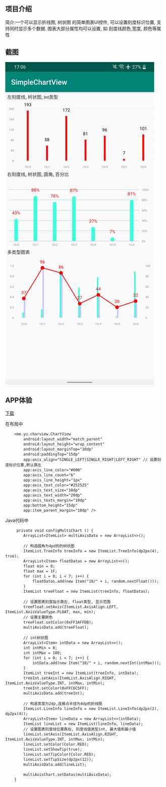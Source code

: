 ## 项目介绍 

简介:一个可以显示折线图, 树状图 的简单图表UI控件, 可以设置刻度标识位置, 支持同时显示多个数据. 
图表大部分属性均可以设置, 如 刻度线颜色,宽度, 颜色等属性


## 截图
![0](https://github.com/yuxiangxin/SimpleChartView/blob/master/ext/screenshot.png)

## APP体验
[下载](https://github.com/yuxiangxin/SimpleChartView/blob/master/ext/SimpleChart.apk)


在布局中

        <me.yu.charview.ChartView
            android:layout_width="match_parent"
            android:layout_height="wrap_content"
            android:layout_marginTop="10dp"
            android:paddingTop="15dp"
            app:axis_align="SINGLE_LEFT|SINGLE_RIGHT|LEFT_RIGHT" // 设置刻度标识位置,默认靠左
            app:axis_line_color="#000"
            app:axis_line_count="6"
            app:axis_line_height="1px"
            app:axis_text_color="#252525"
            app:axis_text_size="10dp"
            app:axis_text_width="20dp"
            app:axis_texts_margin="10dp"
            app:bottom_height="15dp"
            app:item_parent_margin="10dp" />
            

Java代码中

         private void configMultiChart () {
            ArrayList<ItemList> multiAxisData = new ArrayList<>();

            // 构造圆角为4pd的的树状图
            ItemList.TreeInfo treeInfo = new ItemList.TreeInfo(dp2px(4), true);
            ArrayList<Item> floatDatas = new ArrayList<>();
            float min = 0;
            float max = 1F;
            for (int i = 0; i < 7; i++) {
                floatDatas.add(new Item("10/" + i, random.nextFloat()));
            }
            ItemList treeFloat = new ItemList(treeInfo, floatDatas);

            // 设置图表刻度指示靠左, float类型, 显示范围
            treeFloat.setAxis(ItemList.AxisAlign.LEFT, ItemList.AxisValueType.FLOAT, max, min);
            // 设置主要颜色
            treeFloat.setColor(0xFF3AFFDB);
            multiAxisData.add(treeFloat);

            // int树状图
            ArrayList<Item> intData = new ArrayList<>();
            int intMin = 0;
            int intMax = 100;
            for (int i = 0; i < 7; i++) {
                intData.add(new Item("10/" + i, random.nextInt(intMax)));
            }
            ItemList treeInt = new ItemList(treeInfo, intData);
            treeInt.setAxis(ItemList.AxisAlign.RIGHT, ItemList.AxisValueType.INT, intMax, intMin);
            treeInt.setColor(0xFFC6C5FF);
            multiAxisData.add(treeInt);

            // 构造宽度为2dp,连接点半径为4dp的折线图
            ItemList.LineInfo lineInfo = new ItemList.LineInfo(dp2px(2), dp2px(4));
            ArrayList<Item> lineData = new ArrayList<>(intData);
            ItemList lineList = new ItemList(lineInfo, lineData);
            // 设置图表刻度线位置靠右, 刻度线值类型int, 最大值和最小值
            lineList.setAxis(ItemList.AxisAlign.RIGHT, ItemList.AxisValueType.INT, intMax, intMin);
            lineList.setColor(Color.RED);
            lineList.setShowTip(true);
            lineList.setTipColor(Color.RED);
            lineList.setTipSize(dp2px(12));
            multiAxisData.add(lineList);

            multiAxisChart.setDatas(multiAxisData);
        }
